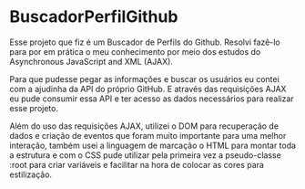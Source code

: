 # BuscadorPerfilGithub

Esse projeto que fiz é um Buscador de Perfils do Github. Resolvi fazê-lo para por em prática o meu conhecimento
por meio dos estudos do Asynchronous JavaScript and XML (AJAX).

Para que pudesse pegar as informações e buscar os usuários eu contei com a ajudinha da API do próprio GitHub.
E através das requisições AJAX eu pude consumir essa API e ter acesso as dados necessários para realizar esse projeto.

Além do uso das requisições AJAX, utilizei o DOM para recuperação de dados e criação de eventos que foram muito importante
para uma melhor interação, também usei a linguagem de marcação o HTML para montar toda a estrutura e com o CSS pude utilizar pela primeira
vez a pseudo-classe :root para criar variáveis e facilitar na hora de colocar as cores para estilização. 




 
